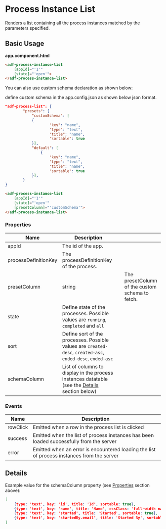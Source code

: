 # Process Instance List

Renders a list containing all the process instances matched by the parameters specified.

## Basic Usage

**app.component.html**

```html
<adf-process-instance-list
    [appId]="'1'"
    [state]="'open'">
</adf-process-instance-list>
```

You can also use custom schema declaration as shown below:

define custom schema in the app.config.json as shown below json format.

```json
"adf-process-list": {
        "presets": {
            "customSchema": [
            {
                    "key": "name",
                    "type": "text",
                    "title": "name",
                    "sortable": true         
            }],
            "default": [
                {
                    "key": "name",
                    "type": "text",
                    "title": "name",
                    "sortable": true
            }],
        }
}
```

```html
<adf-process-instance-list
    [appId]="'1'"
    [state]="'open'"
    [presetColumn]="'customSchema'">
</adf-process-instance-list>
```

### Properties

| Name | Description |  |  |
| ---- | ----------- | --- | --- |
| appId | The id of the app. |  |  |
| processDefinitionKey | The processDefinitionKey of the process. |  |  |
| presetColumn | string |  | The presetColumn of the custom schema to fetch. |
| state | Define state of the processes. Possible values are `running`, `completed` and `all` |  |  |
| sort | Define sort of the processes. Possible values are `created-desc`, `created-asc`, `ended-desc`, `ended-asc` |  |  |
| schemaColumn | List of columns to display in the process instances datatable (see the [Details](#details) section below) |  |  |

### Events

| Name | Description |
| ---- | ----------- |
| rowClick | Emitted when a row in the process list is clicked |
| success | Emitted when the list of process instances has been loaded successfully from the server |
| error | Emitted when an error is encountered loading the list of process instances from the server |

## Details

Example value for the schemaColumn property (see [Properties](#properties) section above):

```json
[
    {type: 'text', key: 'id', title: 'Id', sortable: true},
    {type: 'text', key: 'name', title: 'Name', cssClass: 'full-width name-column', sortable: true},
    {type: 'text', key: 'started', title: 'Started', sortable: true},
    {type: 'text', key: 'startedBy.email', title: 'Started By', sortable: true}
]
```

